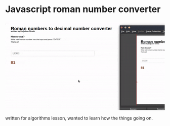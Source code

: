 # Javascript roman number converter
![](usage.gif)

written for algorithms lesson, wanted to learn how the things going on.
